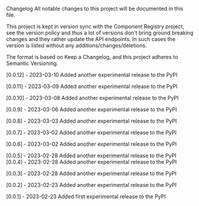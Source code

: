 Changelog
All notable changes to this project will be documented in this file.

This project is kept in version sync with the Component Registry project, see the version policy and thus a lot of versions don't bring ground breaking changes and they rather update the API endpoints. In such cases the version is listed without any additions/changes/deletions.

The format is based on Keep a Changelog, and this project adheres to Semantic Versioning.

[0.0.12] - 2023-03-10
Added
another experimental release to the PyPI

[0.0.11] - 2023-03-09
Added
another experimental release to the PyPI

[0.0.10] - 2023-03-08
Added
another experimental release to the PyPI

[0.0.9] - 2023-03-06
Added
another experimental release to the PyPI

[0.0.8] - 2023-03-03
Added
another experimental release to the PyPI

[0.0.7] - 2023-03-02
Added
another experimental release to the PyPI

[0.0.6] - 2023-03-02
Added
another experimental release to the PyPI

[0.0.5] - 2023-02-28
Added
another experimental release to the PyPI
[0.0.4] - 2023-02-28
Added
another experimental release to the PyPI

[0.0.3] - 2023-02-28
Added
another experimental release to the PyPI

[0.0.2] - 2023-02-23
Added
another experimental release to the PyPI

[0.0.1] - 2023-02-23
Added
first experimental release to the PyPI
